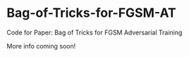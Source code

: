 # Bag-of-Tricks-for-FGSM-AT

Code for Paper: Bag of Tricks for FGSM Adversarial Training

More info coming soon!
